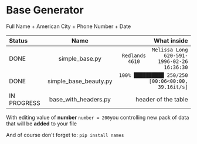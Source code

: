 # Base Generator
Full Name + American City + Phone Number + Date 

| Status       | Name                 | What inside                                                          |
| :-           | :-:                  | ------------:                                                        |
| DONE         |simple_base.py        |`Melissa Long    Redlands      620-591-4610      1996-02-26 16:36:30` |
| DONE         |simple_base_beauty.py |`100% ██████████ 250/250 [00:06<00:00, 39.16it/s]`                    |
| IN PROGRESS  |base_with_headers.py  |header of the table                                                   |

With editing value of **number** `number = 200`you controlling new pack of data that will be **added** to your file

And of course don't forget to:
`pip install names`
